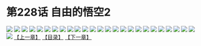 # 第228话 自由的悟空2
![](https://s2.baozimh.com/scomic/sanyanxiaotianlu-samanhua/0/227-evlk/1.jpg)
![](https://s2.baozimh.com/scomic/sanyanxiaotianlu-samanhua/0/227-evlk/2.jpg)
![](https://s2.baozimh.com/scomic/sanyanxiaotianlu-samanhua/0/227-evlk/3.jpg)
![](https://s2.baozimh.com/scomic/sanyanxiaotianlu-samanhua/0/227-evlk/4.jpg)
![](https://s2.baozimh.com/scomic/sanyanxiaotianlu-samanhua/0/227-evlk/5.jpg)
![](https://s2.baozimh.com/scomic/sanyanxiaotianlu-samanhua/0/227-evlk/6.jpg)
![](https://s2.baozimh.com/scomic/sanyanxiaotianlu-samanhua/0/227-evlk/7.jpg)
![](https://s2.baozimh.com/scomic/sanyanxiaotianlu-samanhua/0/227-evlk/8.jpg)
![](https://s2.baozimh.com/scomic/sanyanxiaotianlu-samanhua/0/227-evlk/9.jpg)
![](https://s2.baozimh.com/scomic/sanyanxiaotianlu-samanhua/0/227-evlk/10.jpg)
![](https://s2.baozimh.com/scomic/sanyanxiaotianlu-samanhua/0/227-evlk/11.jpg)
![](https://s2.baozimh.com/scomic/sanyanxiaotianlu-samanhua/0/227-evlk/12.jpg)
![](https://s2.baozimh.com/scomic/sanyanxiaotianlu-samanhua/0/227-evlk/13.jpg)
![](https://s2.baozimh.com/scomic/sanyanxiaotianlu-samanhua/0/227-evlk/14.jpg)
![](https://s2.baozimh.com/scomic/sanyanxiaotianlu-samanhua/0/227-evlk/15.jpg)
![](https://s2.baozimh.com/scomic/sanyanxiaotianlu-samanhua/0/227-evlk/16.jpg)
![](https://s2.baozimh.com/scomic/sanyanxiaotianlu-samanhua/0/227-evlk/17.jpg)
![](https://s2.baozimh.com/scomic/sanyanxiaotianlu-samanhua/0/227-evlk/18.jpg)
![](https://s2.baozimh.com/scomic/sanyanxiaotianlu-samanhua/0/227-evlk/19.jpg)
![](https://s2.baozimh.com/scomic/sanyanxiaotianlu-samanhua/0/227-evlk/20.jpg)
![](https://s2.baozimh.com/scomic/sanyanxiaotianlu-samanhua/0/227-evlk/21.jpg)
![](https://s2.baozimh.com/scomic/sanyanxiaotianlu-samanhua/0/227-evlk/22.jpg)
![](https://s2.baozimh.com/scomic/sanyanxiaotianlu-samanhua/0/227-evlk/23.jpg)
![](https://s2.baozimh.com/scomic/sanyanxiaotianlu-samanhua/0/227-evlk/24.jpg)
![](https://s2.baozimh.com/scomic/sanyanxiaotianlu-samanhua/0/227-evlk/25.jpg)
![](https://s2.baozimh.com/scomic/sanyanxiaotianlu-samanhua/0/227-evlk/26.jpg)
[【上一章】](./227.md)
[【目录】](./README.md)
[【下一章】](./229.md)
